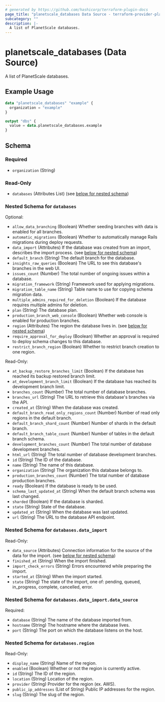```yaml
---
# generated by https://github.com/hashicorp/terraform-plugin-docs
page_title: "planetscale_databases Data Source - terraform-provider-planetscale"
subcategory: ""
description: |-
  A list of PlanetScale databases.
---
```


# planetscale_databases (Data Source)

A list of PlanetScale databases.

## Example Usage

```terraform
data "planetscale_databases" "example" {
  organization = "example"
}

output "dbs" {
  value = data.planetscale_databases.example
}
```

<!-- schema generated by tfplugindocs -->
## Schema

### Required

- `organization` (String)

### Read-Only

- `databases` (Attributes List) (see [below for nested schema](#nestedatt--databases))

<a id="nestedatt--databases"></a>
### Nested Schema for `databases`

Optional:

- `allow_data_branching` (Boolean) Whether seeding branches with data is enabled for all branches.
- `automatic_migrations` (Boolean) Whether to automatically manage Rails migrations during deploy requests.
- `data_import` (Attributes) If the database was created from an import, describes the import process. (see [below for nested schema](#nestedatt--databases--data_import))
- `default_branch` (String) The default branch for the database.
- `insights_raw_queries` (Boolean) The URL to see this database's branches in the web UI.
- `issues_count` (Number) The total number of ongoing issues within a database.
- `migration_framework` (String) Framework used for applying migrations.
- `migration_table_name` (String) Table name to use for copying schema migration data.
- `multiple_admins_required_for_deletion` (Boolean) If the database requires multiple admins for deletion.
- `plan` (String) The database plan.
- `production_branch_web_console` (Boolean) Whether web console is enabled for production branches.
- `region` (Attributes) The region the database lives in. (see [below for nested schema](#nestedatt--databases--region))
- `require_approval_for_deploy` (Boolean) Whether an approval is required to deploy schema changes to this database.
- `restrict_branch_region` (Boolean) Whether to restrict branch creation to one region.

Read-Only:

- `at_backup_restore_branches_limit` (Boolean) If the database has reached its backup restored branch limit.
- `at_development_branch_limit` (Boolean) If the database has reached its development branch limit.
- `branches_count` (Number) The total number of database branches.
- `branches_url` (String) The URL to retrieve this database's branches via the API.
- `created_at` (String) When the database was created.
- `default_branch_read_only_regions_count` (Number) Number of read only regions in the default branch.
- `default_branch_shard_count` (Number) Number of shards in the default branch.
- `default_branch_table_count` (Number) Number of tables in the default branch schema.
- `development_branches_count` (Number) The total number of database development branches.
- `html_url` (String) The total number of database development branches.
- `id` (String) The ID of the database.
- `name` (String) The name of this database.
- `organization` (String) The organization this database belongs to.
- `production_branches_count` (Number) The total number of database production branches.
- `ready` (Boolean) If the database is ready to be used.
- `schema_last_updated_at` (String) When the default branch schema was last changed.
- `sharded` (Boolean) If the database is sharded.
- `state` (String) State of the database.
- `updated_at` (String) When the database was last updated.
- `url` (String) The URL to the database API endpoint.

<a id="nestedatt--databases--data_import"></a>
### Nested Schema for `databases.data_import`

Read-Only:

- `data_source` (Attributes) Connection information for the source of the data for the import. (see [below for nested schema](#nestedatt--databases--data_import--data_source))
- `finished_at` (String) When the import finished.
- `import_check_errors` (String) Errors encountered while preparing the import.
- `started_at` (String) When the import started.
- `state` (String) The state of the import, one of: pending, queued, in_progress, complete, cancelled, error.

<a id="nestedatt--databases--data_import--data_source"></a>
### Nested Schema for `databases.data_import.data_source`

Required:

- `database` (String) The name of the database imported from.
- `hostname` (String) The hostname where the database lives.
- `port` (String) The port on which the database listens on the host.



<a id="nestedatt--databases--region"></a>
### Nested Schema for `databases.region`

Read-Only:

- `display_name` (String) Name of the region.
- `enabled` (Boolean) Whether or not the region is currently active.
- `id` (String) The ID of the region.
- `location` (String) Location of the region.
- `provider` (String) Provider for the region (ex. AWS).
- `public_ip_addresses` (List of String) Public IP addresses for the region.
- `slug` (String) The slug of the region.
